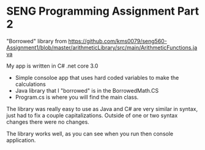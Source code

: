 # SENG Programming Assignment Part 2


"Borrowed" library from https://github.com/kms0079/seng560-Assignment1/blob/master/arithmeticLibrary/src/main/ArithmeticFunctions.java

My app is written in C# .net core 3.0

- Simple consoloe app that uses hard coded variables to make the calculations
- Java library that I "borrowed" is in the BorrowedMath.CS
- Program.cs is where you will find the main class.

The library was really easy to use as Java and C# are very similar in syntax, just had to fix a couple capitalizations.
Outside of one or two syntax changes there were no changes.

The library works well, as you can see when you run then console application.
 
